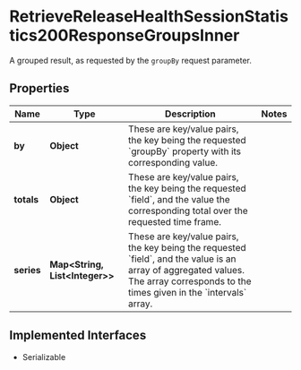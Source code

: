 

# RetrieveReleaseHealthSessionStatistics200ResponseGroupsInner

A grouped result, as requested by the `groupBy` request parameter.

## Properties

| Name | Type | Description | Notes |
|------------ | ------------- | ------------- | -------------|
|**by** | **Object** | These are key/value pairs, the key being the requested &#x60;groupBy&#x60; property with its corresponding value. |  |
|**totals** | **Object** | These are key/value pairs, the key being the requested &#x60;field&#x60;, and the value the corresponding total over the requested time frame. |  |
|**series** | **Map&lt;String, List&lt;Integer&gt;&gt;** | These are key/value pairs, the key being the requested &#x60;field&#x60;, and the value is an array of aggregated values. The array corresponds to the times given in the &#x60;intervals&#x60; array. |  |


## Implemented Interfaces

* Serializable


